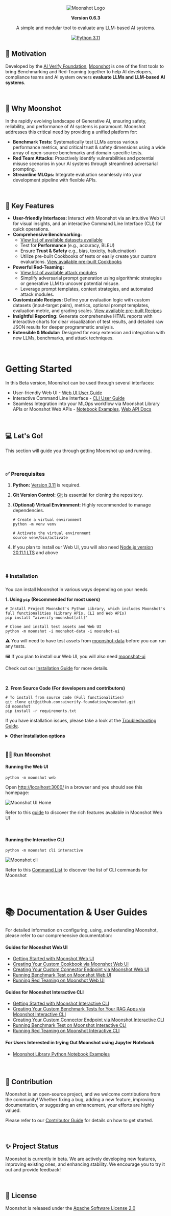 <div align="center">

![Moonshot Logo](https://github.com/aiverify-foundation/moonshot/raw/main/misc/aiverify-moonshot-logo.png)

**Version 0.6.3**

A simple and modular tool to evaluate any LLM-based AI systems.

[![Python 3.11](https://img.shields.io/badge/python-3.11-green)](https://www.python.org/downloads/release/python-3111/)


</div>

## 🎯 Motivation

Developed by the [AI Verify Foundation](https://aiverifyfoundation.sg/), [Moonshot](https://aiverifyfoundation.sg/project-moonshot/) is one of the first tools to bring Benchmarking and Red-Teaming together to help AI developers, compliance teams and AI system owners <b>evaluate LLMs and LLM-based AI systems</b>.

</br>

## 🚀 Why Moonshot

In the rapidly evolving landscape of Generative AI, ensuring safety, reliability, and performance of AI systems is paramount. Moonshot addresses this critical need by providing a unified platform for:
- <b>Benchmark Tests:</b> Systematically test LLMs across various performance metrics, and critical trust & safety dimensions using a wide array of open-source benchmarks and domain-specific tests.
- <b>Red Team Attacks:</b> Proactively identify vulnerabilities and potential misuse scenarios in your AI systems through streamlined adversarial prompting.
- <b>Streamline MLOps:</b> Integrate evaluation seamlessly into your development pipeline with flexible APIs.

</br>

## 🔑 Key Features

- <b>User-friendly Interfaces:</b> Interact with Moonshot via an intuitive Web UI for visual insights, and an interactive Command Line Interface (CLI) for quick operations.
- <b>Comprehensive Benchmarking:</b>
  - [View list of available datasets available](https://aiverify-foundation.github.io/moonshot/resources/datasets/)
  - Test for <b>Performance</b> (e.g., accuracy, BLEU)
  - Ensure <b>Trust & Safety</b> e.g., bias, toxicity, hallucination)
  - Utilize pre-built Cookbooks of tests or easily create your custom evaluations. [View available pre-built Cookbooks](https://aiverify-foundation.github.io/moonshot/resources/cookbooks/)
- <b>Powerful Red-Teaming:</b>
  - [View list of available attack modules](https://aiverify-foundation.github.io/moonshot/resources/attack_modules/)
  - Simplify adversarial prompt generation using algorithmic strategies or generative LLM to uncover potential misuse.
  - Leverage prompt templates, context strategies, and automated attack modules.
- <b>Customizable Recipes:</b> Define your evaluation logic with custom datasets (input-target pairs), metrics, optional prompt templates, evaluation metric, and grading scales. [View available pre-built Recipes](https://aiverify-foundation.github.io/moonshot/resources/recipes/)
- <b>Insightful Reporting:</b> Generate comprehensive HTML reports with interactive charts for clear visualization of test results, and detailed raw JSON results for deeper programmatic analysis.
- <b>Extensible & Modular:</b> Designed for easy extension and integration with new LLMs, benchmarks, and attack techniques.

</br>

# Getting Started

In this Beta version, Moonshot can be used through several interfaces:
- User-friendly Web UI - [Web UI User Guide](https://aiverify-foundation.github.io/moonshot/user_guide/web_ui/web_ui_guide/)
- Interactive Command Line Interface - [CLI User Guide](https://aiverify-foundation.github.io/moonshot/user_guide/cli/connecting_endpoints/)
- Seamless Integration into your MLOps workflow via Moonshot Library APIs or Moonshot Web APIs - [Notebook Examples](https://github.com/aiverify-foundation/moonshot/tree/main/examples/jupyter-notebook), [Web API Docs](https://aiverify-foundation.github.io/moonshot/api_reference/web_api_swagger/)

</br>

## 💻 Let's Go!

This section will guide you through getting Moonshot up and running.

</br>

### ✅ Prerequisites
1. <b>Python:</b> [Version 3.11](https://www.python.org/downloads/) is required. 

2. <b>Git Version Control:</b> [Git](https://github.com/git-guides/install-git) is essential for cloning the repository.

3. <b>(Optional) Virtual Environment:</b> Highly recommended to manage dependencies.

    ```
    # Create a virtual environment
    python -m venv venv

    # Activate the virtual environment
    source venv/bin/activate
    ```
4. If you plan to install our Web UI, you will also need [Node.js version 20.11.1 LTS](https://nodejs.org/en/blog/release/v20.11.1) and above
</br>

### ⬇️ Installation

You can install Moonshot in various ways depending on your needs

<b>1. Using `pip` (Recommended for most users)</b>

```
# Install Project Moonshot's Python Library, which includes Moonshot's full functionalities (Library APIs, CLI and Web APIs)
pip install "aiverify-moonshot[all]"

# Clone and install test assets and Web UI
python -m moonshot -i moonshot-data -i moonshot-ui
```
⚠️ You will need to have test assets from [moonshot-data](https://github.com/aiverify-foundation/moonshot-data) before you can run any tests.

🖼️ If you plan to install our Web UI, you will also need [moonshot-ui](https://github.com/aiverify-foundation/moonshot-ui)

Check out our [Installation Guide](https://aiverify-foundation.github.io/moonshot/getting_started/quick_install/) for more details.

</br>

<b>2. From Source Code (For developers and contributors)</b>

```
# To install from source code (Full functionalities)
git clone git@github.com:aiverify-foundation/moonshot.git
cd moonshot
pip install -r requirements.txt
```
If you have installation issues, please take a look at the [Troubleshooting Guide](https://aiverify-foundation.github.io/moonshot/faq/).
<details>
<summary><b>Other installation options</b></summary>
Here's a summary of other installation commands available:

```
# To install Moonshot library APIs only
pip install aiverify-moonshot

# To install Moonshot library APIs and Web APIs only
pip install "aiverify-moonshot[web-api]"

# To install Moonshot library APIs and CLI only
pip install "aiverify-moonshot[cli]"
```
Check out our [Installation Guide](https://aiverify-foundation.github.io/moonshot/getting_started/quick_install/) for more details.
</details>

</br>

### 🏃‍♀️ Run Moonshot

#### Running the Web UI
```
python -m moonshot web
```
Open [http://localhost:3000/](http://localhost:3000/) in a browser and you should see this homepage:

![Moonshot UI Home](https://github.com/aiverify-foundation/moonshot/raw/main/misc/ui-homepage.png)

Refer to this [guide](https://aiverify-foundation.github.io/moonshot/user_guide/web_ui/moonshot_interface/homepage/) to discover the rich features available in Moonshot Web UI

</br>

#### Running the Interactive CLI
```
python -m moonshot cli interactive
```
![Moonshot cli](https://github.com/aiverify-foundation/moonshot/raw/main/misc/cli-homepage.png)

Refer to this [Command List](https://aiverify-foundation.github.io/moonshot/user_guide/cli/cli_command_list/) to discover the list of CLI commands for Moonshot

</br></br>

# 📚 Documentation & User Guides

For detailed information on configuring, using, and extending Moonshot, please refer to our comprehensive documentation:

#### Guides for Moonshot Web UI
- [Getting Started with Moonshot Web UI](https://aiverify-foundation.github.io/moonshot/user_guide/web_ui/web_ui_guide/)
- [Creating Your Custom Cookbook via Moonshot Web UI](https://aiverify-foundation.github.io/moonshot/tutorial/web-ui/create_cookbook/)
- [Creating Your Custom Connector Endpoint via Moonshot Web UI](https://aiverify-foundation.github.io/moonshot/tutorial/web-ui/create_endpoint/)
- [Running Benchmark Test on Moonshot Web UI](https://aiverify-foundation.github.io/moonshot/getting_started/first_test/)
- [Running Red Teaming on Moonshot Web UI](https://aiverify-foundation.github.io/moonshot/tutorial/web-ui/redteam/)

#### Guides for Moonshot Interactive CLI
- [Getting Started with Moonshot Interactive CLI](https://aiverify-foundation.github.io/moonshot/user_guide/cli/connecting_endpoints/)
- [Creating Your Custom Benchmark Tests for Your RAG Apps via Moonshot Interactive CLI](https://aiverify-foundation.github.io/moonshot/tutorial/cli/create_benchmark_tests/)
- [Creating Your Custom Connector Endpoint via Moonshot Interactive CLI](https://aiverify-foundation.github.io/moonshot/tutorial/cli/create_endpoint/)
- [Running Benchmark Test on Moonshot Interactive CLI](https://aiverify-foundation.github.io/moonshot/tutorial/cli/run_benchmark_tests/)
- [Running Red Teaming on Moonshot Interactive CLI](https://aiverify-foundation.github.io/moonshot/tutorial/cli/run_red_teaming/)

#### For Users Interested in trying Out Moonshot using Jupyter Notebook
- [Moonshot Library Python Notebook Examples](https://github.com/aiverify-foundation/moonshot/tree/main/examples/jupyter-notebook)

#### 

</br>

## 🤝 Contribution

Moonshot is an open-source project, and we welcome contributions from the community! Whether fixing a bug, adding a new feature, improving documentation, or suggesting an enhancement, your efforts are highly valued.

Please refer to our [Contributor Guide](https://aiverify-foundation.github.io/moonshot/contributing/) for details on how to get started.

</br>

## ✨ Project Status

Moonshot is currently in beta. We are actively developing new features, improving existing ones, and enhancing stability. We encourage you to try it out and provide feedback!

</br>

## 📜 License

Moonshot is released under the [Apache Software License 2.0](https://www.apache.org/licenses/LICENSE-2.0.txt)

</br>
